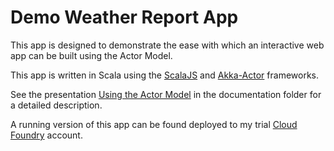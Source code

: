 # Demo Weather Report App

This app is designed to demonstrate the ease with which an interactive web app can be built using the Actor Model.

This app is written in Scala using the [ScalaJS](https://www.scala-js.org/) and [Akka-Actor](https://akka.io/) frameworks.

See the presentation [Using the Actor Model](./documentation/Using%20the%20Actor%20Model.ppsx) in the documentation folder for a detailed description.
 
 A running version of this app can be found deployed to my trial [Cloud Foundry](https://weather-report.cfapps.eu10.hana.ondemand.com/) account.
